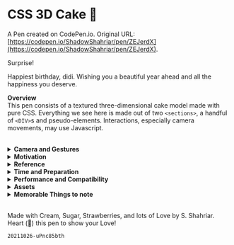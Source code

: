 # CSS 3D Cake 🍰

A Pen created on CodePen.io. Original URL: [https://codepen.io/ShadowShahriar/pen/ZEJerdX](https://codepen.io/ShadowShahriar/pen/ZEJerdX).

<p>Surprise!</p>
<p>
  Happiest birthday, didi. Wishing you a beautiful year ahead and all the
  happiness you deserve.
</p>

<p>
  <b>Overview</b><br />
  This pen consists of a textured three-dimensional cake model made with pure
  CSS. Everything we see here is made out of two
  <code>&lt;sections&gt;</code>, a handful of <code>&lt;DIV&gt;</code>s and
  pseudo-elements. Interactions, especially camera movements, may use
  Javascript.
</p>
<br />

<details>
  <summary><b>Camera and Gestures</b></summary>
  <p>
    Unlike my former CSS 3D projects, this one has no control UI. It offers
    to view the model through dragging, panning, and more. Here are the
    basic gestures that it supports:
  </p>
  <ul>
    <li><i>Drag:</i> Rotate</li>
    <li><kbd>ctrl</kbd>&nbsp;+&nbsp;<i>Drag:</i> Pan (XY)</li>
    <li><kbd>alt</kbd>&nbsp;+&nbsp;<i>Drag:</i> Pan (Z)</li>
    <li><kbd>shift</kbd>&nbsp;+&nbsp;<i>Drag:</i> Perspective</li>
    <li><i>Wheel:</i> Zoom</li>
    <li><kbd>ctrl</kbd>&nbsp;+&nbsp;<i>Wheel:</i> Fast Zoom</li>
    <li><i>Double click:</i> Toggle auto-rotate (Z)</li>
  </ul>
  <p>These gestures are supported* on mobile devices (I am unable to test at the moment):</p>
  <ul>
    <li><i>Drag:</i> Rotate</li>
    <li><i>Pinch:</i> Zoom</li>
    <li><i>Double tap:</i> Toggle auto-rotate (Z)</li>
  </ul>
</details>

<details>
  <summary><b>Motivation</b></summary>
  <p>
    Everyone loves surprises. I just wanted to put a smile on someone's
    face. :)
  </p>
</details>

<details>
  <summary><b>Reference</b></summary>
  <p>
    The design was mainly influenced by
    <a href="https://www.artstation.com/artwork/69knr">this artwork</a> from
    <a href="https://www.artstation.com/">ArtStation</a> (shout out to
    <a href="https://www.artstation.com/elysiaart">Elysia</a>!). No, my end
    goal wasn't to recreate it. I used it as a
    <a
      href="https://forum.wordreference.com/threads/high-level.814580/#post-4395337"
      >high-level overview</a
    >
    to get things in shape in my own way. (Yes, CSS rocks!)
  </p>
</details>

<details>
  <summary><b>Time and Preparation</b></summary>
  <p>
    This was a fun project to work on. It took me a week to bake (lol), two
    days to finalize the textures, and another day to polish the overall
    code. I could have improved it if I were able to spend some more time.
  </p>
</details>

<details>
  <summary><b>Performance and Compatibility</b></summary>
  <p>
    Chrome has developed a lot in terms of rendering of 3D
    <code>transform</code> since its <u>v94</u> release. Best performance
    and appearance were observed on <b>Chrome ^94 (x64/Windows)</b> and
    <b>Firefox 79 (x64/Windows)</b> with 4 Gigabytes of RAM. Have tested it
    on stable releases of Firefox, Chrome, and Chrome-based browsers.
  </p>
  <p>
    If you are using <b>Firefox >=83</b>, you might notice flashes during
    the presentation. This is because Firefox seems to render 3D
    <code>transform</code> in a different way than it used to be. I am
    positive this is not a bug with the <code>clip-path</code>.
  </p>
  <p>
    <a href="https://caniuse.com/css-conic-gradients"
      >Conic gradients are fully supported since <b>Firefox v83</b></a
    >
    and can be enabled with the
    <code>layout.css.conic-gradient.enabled</code> flag in older versions.
  </p>
  <blockquote>
    Keep in mind that visible content rendered is <code>&lt;DIV&gt;</code>s.
    There are precisely <b>65 <code>&lt;DIV&gt;</code>s</b> and
    <b>108 pseudo-elements</b>, which is a decent amount to blow up the CPU
    cooler.
  </blockquote>
</details>

<details>
  <summary><b>Assets</b></summary>
  <p>
    All textures are hosted on my GitHub pages which you can
    <a href="https://github.com/ShadowShahriar/assets/tree/main/codepen/css3d-cake"
      >find here</a
    >. All modifications have been made under their license, and
    attributions were given where necessary.
  </p>
</details>

<details>
  <summary><b>Memorable Things to note</b></summary>
  <br />
  <ul>
    <li>This is my first CSS 3D pen of 2021.</li>
    <li>
      This is also the most geometrical pen I have written in a while. See
      this
      <a href="https://calcresource.com/geom-ngon.html#anchor-13"
        >Regular n-gon theory</a
      >.
    </li>
    <li>Yesterday (25th October) was my birthday 😄</li>
  </ul>
</details>

<br />
<p>
  Made with Cream, Sugar, Strawberries, and lots of Love by S. Shahriar. Heart
  (🤍) this pen to show your Love!
</p>

<p><code>20211026-uPnc85bth</code></p>
